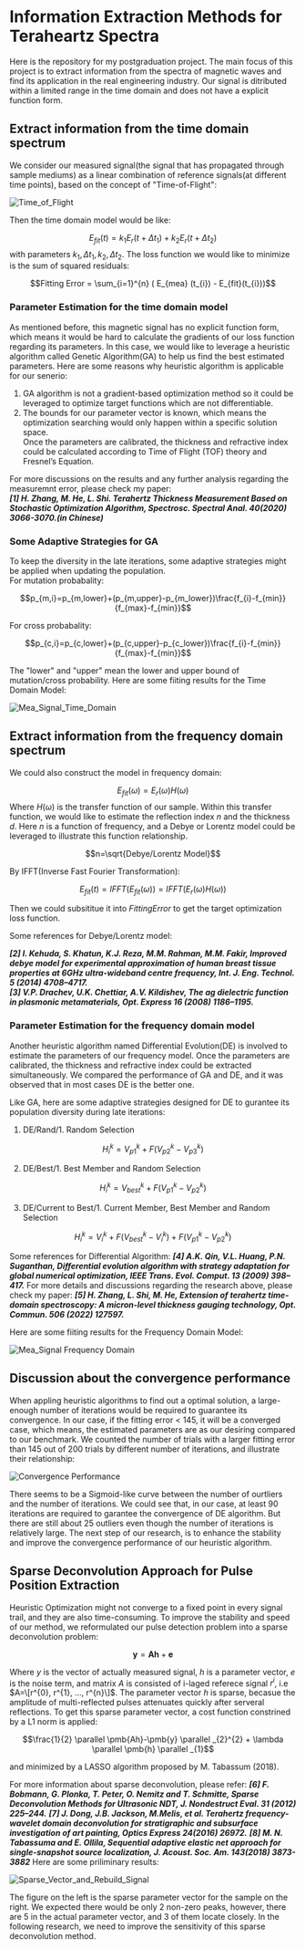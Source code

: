 # Information Extraction Methods for Teraheartz Spectra
Here is the repository for my postgraduation project. The main focus of this project is to extract information from the spectra of magnetic waves and find its application in the real engineering industry. Our signal is ditributed within a limited range in the time domain and does not have a explicit function form. 
## Extract information from the time domain spectrum
We consider our measured signal(the signal that has propagated through sample mediums) as a linear combination of reference signals(at different time points), based on the concept of "Time-of-Flight":

![Time_of_Flight](https://github.com/HongzhenGit/Modeling-For-Magnetic-Waves/blob/main/Assets/time_of_flight.png)

Then the time domain model would be like:

$$E_{fit} (t)=k_1 E_r(t+\Delta t_{1}) + k_{2} E_r(t+\Delta t_{2})$$ with parameters $k_{1}, \Delta t_{1}, k_{2}, \Delta t_{2}$. The loss function we would like to minimize is the sum of squared residuals:

$$Fitting Error = \sum_{i=1}^{n} ( E_{mea} (t_{i}) - E_{fit}(t_{i}))$$

### Parameter Estimation for the time domain model
As mentioned before, this magnetic signal has no explicit function form, which means it would be hard to calculate the gradients of our loss function regarding its parameters. In this case, we would like to leverage a heuristic algorithm called Genetic Algorithm(GA) to help us find the best estimated parameters. Here are some reasons why heuristic algorithm is applicable for our senerio:

1) GA algorithm is not a gradient-based optimization method so it could be leveraged to optimize target functions which are not differentiable.<br>
2) The bounds for our parameter vector is known, which means the optimization searching would only happen within a specific solution space.<br>
Once the parameters are calibrated, the thickness and refractive index could be calculated according to Time of Flight (TOF) theory and Fresnel’s Equation.<br>

For more discussions on the results and any further analysis regarding the measuremnt error, please check my paper:<br>
***[1] H. Zhang, M. He, L. Shi. Terahertz Thickness Measurement Based on Stochastic Optimization Algorithm, Spectrosc. Spectral Anal. 40(2020) 3066-3070.(in Chinese)***
### Some Adaptive Strategies for GA
To keep the diversity in the late iterations, some adaptive strategies might be applied when updating the population.<br>
For mutation probabality:

$$p_{m,i}=p_{m,lower}+(p_{m,upper}-p_{m_lower})\frac{f_{i}-f_{min}}{f_{max}-f_{min}}$$

For cross probabality:

$$p_{c,i}=p_{c,lower}+(p_{c,upper}-p_{c_lower})\frac{f_{i}-f_{min}}{f_{max}-f_{min}}$$

The "lower" and "upper" mean the lower and upper bound of mutation/cross probability. Here are some fiiting results for the Time Domain Model:

![Mea_Signal_Time_Domain](https://github.com/HongzhenGit/Information-Extraction-Methods-for-Terahertz-Spectra/blob/main/Assets/Sample_Signals.png)

## Extract information from the frequency domain spectrum
We could also construct the model in frequency domain:

$$E_{fit}(\omega)=E_{r}(\omega)H(\omega)$$ Where $H(\omega)$ is the transfer function of our sample. Within this transfer function, we would like to estimate the reflection index $n$ and the thickness $d$. Here $n$ is a function of frequency, and a Debye or Lorentz model could be leveraged to illustrate this function relationship. 

$$n=\sqrt{Debye/Lorentz Model}$$

By IFFT(Inverse Fast Fourier Transformation):

$$E_{fit}(t)=IFFT(E_{fit}(\omega))=IFFT(E_{r}(\omega)H(\omega))$$

Then we could subsititue it into $Fitting Error$ to get the target optimization loss function.

Some references for Debye/Lorentz model:

***[2] I. Kehuda, S. Khatun, K.J. Reza, M.M. Rahman, M.M. Fakir, Improved debye model for experimental approximation of human breast tissue properties at 6GHz ultra-wideband centre frequency, Int. J. Eng. Technol. 5 (2014) 4708–4717.***<br>
***[3] V.P. Drachev, U.K. Chettiar, A.V. Kildishev, The ag dielectric function in plasmonic metamaterials, Opt. Express 16 (2008) 1186–1195.***
### Parameter Estimation for the frequency domain model
Another heuristic algorithm named Differential Evolution(DE) is involved to estimate the parameters of our frequency model. Once the parameters are calibrated, the thickness and refractive index could be extracted simultaneously. We compared the performance of GA and DE, and it was observed that in most cases DE is the better one. 

Like GA, here are some adaptive strategies designed for DE to gurantee its population diversity during late iterations:

1) DE/Rand/1. Random Selection

$$H_{i}^{k}=V_{p1}^{k}+F(V_{p2}^{k}-V_{p3}^{k})$$

2) DE/Best/1. Best Member and Random Selection

$$H_{i}^{k}=V_{best}^{k}+F(V_{p1}^{k}-V_{p2}^{k})$$

3) DE/Current to Best/1. Current Member, Best Member and Random Selection

$$H_{i}^{k}=V_{i}^{k}+F(V_{best}^{k}-V_{i}^{k})+F(V_{p1}^{k}-V_{p2}^{k})$$

Some references for Differential Algorithm:
***[4] A.K. Qin, V.L. Huang, P.N. Suganthan, Differential evolution algorithm with strategy adaptation for global numerical optimization, IEEE Trans. Evol. Comput. 13 (2009) 398–417.***
For more details and discussions regarding the research above, please check my paper:
***[5] H. Zhang, L. Shi, M. He, Extension of terahertz time-domain spectroscopy: A micron-level thickness gauging technology, Opt. Commun. 506 (2022) 127597.***

Here are some fiiting results for the Frequency Domain Model:

![Mea_Signal Frequency Domain](https://github.com/HongzhenGit/Modeling-For-Magnetic-Waves/blob/main/Assets/Fitting_results_for_Frequency_Domain_Method.png)
## Discussion about the convergence performance
When appling heuristic algorithms to find out a optimal solution, a large-enough number of iterations would be required to guarantee its convergence. In our case, if the fitting error < 145, it will be a converged case, which means, the estimated parameters are as our desiring compared to our benchmark. We counted the number of trials with a larger fitting error than 145 out of 200 trials by different number of iterations, and illustrate their relationship:

![Convergence Performance](https://github.com/HongzhenGit/Modeling-For-Magnetic-Waves/blob/main/Assets/iteration_convergence_performance.png)

There seems to be a Sigmoid-like curve between the number of ourtliers and the number of iterations. We could see that, in our case, at least 90 iterations are required to garantee the convergence of DE algorithm. But there are still about 25 outliers even though the number of iterations is relatively large. The next step of our research, is to enhance the stability and improve the convergence performance of our heuristic algorithm.
## Sparse Deconvolution Approach for Pulse Position Extraction
Heuristic Optimization might not converge to a fixed point in every signal trail, and they are also time-consuming. To improve the stability and speed of our method, we reformulated our pulse detection problem into a sparse deconvolution problem:

$$\pmb{y}=\pmb{Ah}+\pmb{e}$$

Where $y$ is the vector of actually measured signal, $h$ is a parameter vector, $e$ is the noise term, and matrix $A$ is consisted of i-laged referece signal $r^{i}$, i.e $A=\[r^{0}, r^{1}, ..., r^{n}\]$. The parameter vector $h$ is sparse, becasue the amplitude of multi-reflected pulses attenuates quickly after serveral reflections. To get this sparse parameter vector, a cost function constrined by a L1 norm is applied:

$$\frac{1}{2} \parallel \pmb{Ah}-\pmb{y} \parallel _{2}^{2} + \lambda \parallel \pmb{h} \parallel _{1}$$

and minimized by a LASSO algorithm proposed by M. Tabassum (2018). 

For more information about sparse deconvolution, please refer:
***[6] F. Bobmann, G. Plonka, T. Peter, O. Nemitz and T. Schmitte, Sparse Deconvolution Methods for Ultrasonic NDT, J. Nondestruct Eval. 31 (2012) 225–244.***
***[7] J. Dong, J.B. Jackson, M.Melis, et al. Terahertz frequency-wavelet domain deconvolution for stratigraphic and subsurface investigation of art painting, Optics Express 24(2016) 26972.***
***[8] M. N. Tabassuma and E. Ollila, Sequential adaptive elastic net approach for single-snapshot source localization, J. Acoust. Soc. Am. 143(2018) 3873-3882***
Here are some priliminary results:

![Sparse_Vector_and_Rebuild_Signal](https://github.com/HongzhenGit/Information-Extraction-Methods-for-Terahertz-Spectra/blob/main/Assets/vector_signal.png)

The figure on the left is the sparse parameter vector for the sample on the right. We expected there would be only 2 non-zero peaks, however, there are 5 in the actual parameter vector, and 3 of them locate closely. In the following research, we need to improve the sensitivity of this sparse deconvolution method. 

